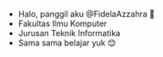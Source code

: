 - Halo, panggil aku @FidelaAzzahra 👋 
- Fakultas Ilmu Komputer
- Jurusan Teknik Informatika
- Sama sama belajar yuk 😊
